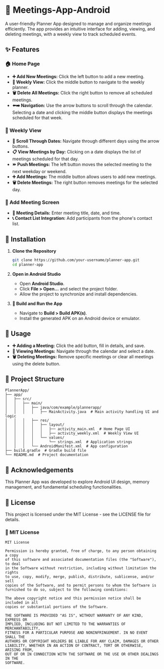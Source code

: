 # 📅 Meetings-App-Android

A user-friendly Planner App designed to manage and organize meetings efficiently. The app provides an intuitive interface for adding, viewing, and deleting meetings, with a weekly view to track scheduled events. 

## ✨ Features

### 🏠 Home Page
- **➕ Add New Meetings:** Click the left button to add a new meeting.
- **📆 Weekly View:** Click the middle button to navigate to the weekly planner.
- **🗑️ Delete All Meetings:** Click the right button to remove all scheduled meetings.
- **⬅️➡️ Navigation:** Use the arrow buttons to scroll through the calendar. Selecting a date and clicking the middle button displays the meetings scheduled for that week.

### 📅 Weekly View
- **🔄 Scroll Through Dates:** Navigate through different days using the arrow buttons.
- **📋 View Meetings by Day:** Clicking on a date displays the list of meetings scheduled for that day.
- **⏩ Push Meetings:** The left button moves the selected meeting to the next weekday or weekend.
- **➕ Add Meetings:** The middle button allows users to add new meetings.
- **🗑️ Delete Meetings:** The right button removes meetings for the selected day.

### 📝 Add Meeting Screen
- **📌 Meeting Details:** Enter meeting title, date, and time.
- **📞 Contact List Integration:** Add participants from the phone's contact list.

## 🚀 Installation
1. **Clone the Repository**
   ```bash
   git clone https://github.com/your-username/planner-app.git
   cd planner-app
   ```
2. **Open in Android Studio**
   - Open **Android Studio**.
   - Click **File > Open...** and select the project folder.
   - Allow the project to synchronize and install dependencies.

3. **🔧 Build and Run the App**
   - Navigate to **Build > Build APK(s)**.
   - Install the generated APK on an Android device or emulator.

## 🎯 Usage
- **➕ Adding a Meeting:** Click the add button, fill in details, and save.
- **📅 Viewing Meetings:** Navigate through the calendar and select a date.
- **🗑️ Deleting Meetings:** Remove specific meetings or clear all meetings using the delete button.

## 📂 Project Structure
```
PlannerApp/
├── app/
│   ├── src/
│   │   ├── main/
│   │   │   ├── java/com/example/plannerapp/ 
│   │   │   │   ├── MainActivity.java  # Main activity handling UI and logic
│   │   │   ├── res/
│   │   │   │   ├── layout/
│   │   │   │   │   ├── activity_main.xml  # Home Page UI
│   │   │   │   │   ├── activity_weekly.xml  # Weekly View UI
│   │   │   │   └── values/
│   │   │   │       └── strings.xml  # Application strings
│   │   │   └── AndroidManifest.xml  # App configuration
├── build.gradle  # Gradle build file
└── README.md  # Project documentation
```

## 🙌 Acknowledgements
This Planner App was developed to explore Android UI design, memory management, and fundamental scheduling functionalities.

## 📜 License
This project is licensed under the MIT License - see the LICENSE file for details.

### 📝 MIT License
```
MIT License

Permission is hereby granted, free of charge, to any person obtaining a copy
of this software and associated documentation files (the "Software"), to deal
in the Software without restriction, including without limitation the rights
to use, copy, modify, merge, publish, distribute, sublicense, and/or sell
copies of the Software, and to permit persons to whom the Software is
furnished to do so, subject to the following conditions:

The above copyright notice and this permission notice shall be included in all
copies or substantial portions of the Software.

THE SOFTWARE IS PROVIDED "AS IS", WITHOUT WARRANTY OF ANY KIND, EXPRESS OR
IMPLIED, INCLUDING BUT NOT LIMITED TO THE WARRANTIES OF MERCHANTABILITY,
FITNESS FOR A PARTICULAR PURPOSE AND NONINFRINGEMENT. IN NO EVENT SHALL THE
AUTHORS OR COPYRIGHT HOLDERS BE LIABLE FOR ANY CLAIM, DAMAGES OR OTHER
LIABILITY, WHETHER IN AN ACTION OF CONTRACT, TORT OR OTHERWISE, ARISING FROM,
OUT OF OR IN CONNECTION WITH THE SOFTWARE OR THE USE OR OTHER DEALINGS IN THE
SOFTWARE.
```


